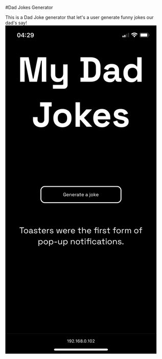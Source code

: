 #Dad Jokes Generator

This is a Dad Joke generator that let's a user generate funny jokes our dad's say!
![screenshort](./dad-jokes.jpg)
